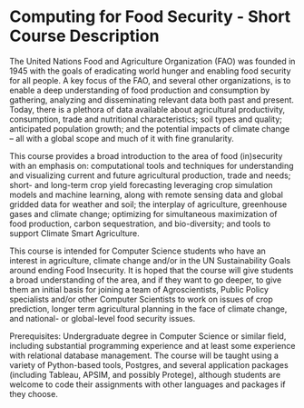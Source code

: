 # Computing for Food Security - Short Course Description

The United Nations Food and Agriculture Organization (FAO) was founded
in 1945 with the goals of eradicating world hunger and enabling food
security for all people.  A key focus of the FAO, and several other
organizations, is to enable a deep understanding of food production
and consumption by gathering, analyzing and disseminating relevant
data both past and present.  Today, there is a plethora of data
available about agricultural productivity, consumption, trade and
nutritional characteristics; soil types and quality; anticipated
population growth; and the potential impacts of climate change – all
with a global scope and much of it with fine granularity.

This course
provides a broad introduction to the area of food (in)security with an
emphasis on:
computational tools and techniques for understanding and 
visualizing current and future agricultural production,
trade and needs;
short- and long-term crop yield forecasting leveraging
crop simulation models and machine learning,
along with
remote sensing data and
global gridded data for weather and soil;
the interplay of agriculture, greenhouse gases and
climate change;
optimizing for simultaneous maximization of food
production, carbon sequestration, and bio-diversity;
and tools to support Climate Smart Agriculture.

This course is intended for Computer Science students who have an
interest in agriculture, climate change and/or in the UN Sustainability Goals around
ending Food Insecurity.  It is hoped that the course will give
students a broad understanding of the area, and if they want to go
deeper, to give them an initial basis for joining a team of
Agroscientists, Public Policy specialists and/or other Computer
Scientists to work on issues of crop prediction, longer term
agricultural planning in the face of climate change, and national- or
global-level food security issues.

Prerequisites: Undergraduate degree in Computer Science or similar
field, including substantial programming experience and at least some
experience with relational database management.  The course will be
taught using a variety of Python-based tools, Postgres, and several
application packages (including Tableau, APSIM, and possibly
Protege), although
students are welcome to code their assignments with other languages
and packages if they choose.


